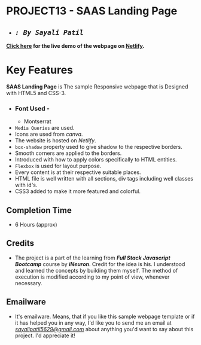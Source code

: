 # **PROJECT13 - SAAS Landing Page**

- ## _`: By Sayali Patil`_

**[Click here](https://saas-landing-page-saya.netlify.app/) for the live demo of the webpage on [Netlify](https://www.netlify.com/).**

# Key Features

**SAAS Landing Page** is The sample Responsive webpage that is Designed with HTML5 and CSS-3.

- ### Font Used -
  - Montserrat
- `Media Queries` are used.
- Icons are used from _canva_.
- The website is hosted on _Netlify_.
- `box-shadow` property used to give shadow to the respective borders.
- Smooth corners are applied to the borders.
- Introduced with how to apply colors specifically to HTML entities.
- `Flexbox` is used for layout purpose.
- Every content is at their respective suitable places.
- HTML file is well written with all sections, div tags including well classes with id's.
- CSS3 added to make it more featured and colorful.

## Completion Time

- 6 Hours (approx)

## Credits

- The project is a part of the learning from **_Full Stack Javascript Bootcamp_** course by **_iNeuron_**. Credit for the idea is his. I understood and learned the concepts by building them myself. The method of execution is modified according to my point of view, whenever necessary.

## Emailware

- It's emailware. Means, that if you like this sample webpage template or if it has helped you in any way, I'd like you to send me an email at *sayalipatil5629@gmail.com* about anything you'd want to say about this project. I'd appreciate it!
